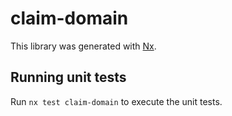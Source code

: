 # claim-domain

This library was generated with [Nx](https://nx.dev).

## Running unit tests

Run `nx test claim-domain` to execute the unit tests.
